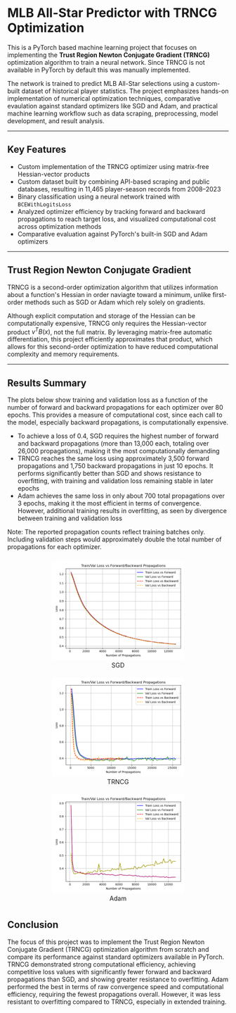 # MLB All-Star Predictor with TRNCG Optimization
This is a PyTorch based machine learning project that focuses on implementing the **Trust Region Newton Conjugate Gradient (TRNCG)** optimization algorithm to train a neural network. Since TRNCG is not available in PyTorch by default this was manually implemented. 

The network is trained to predict MLB All-Star selections using a custom-built dataset of historical player statistics. The project emphasizes hands-on implementation of numerical optimization techniques, comparative evaulation against standard optimizers like SGD and Adam, and practical machine learning workflow such as data scraping, preprocessing, model development, and result analysis.

---

## Key Features

- Custom implementation of the TRNCG optimizer using matrix-free Hessian-vector products
- Custom dataset built by combining API-based scraping and public databases, resulting in 11,465 player-season records from 2008–2023
- Binary classification using a neural network trained with `BCEWithLogitsLoss`
- Analyzed optimizer efficiency by tracking forward and backward propagations to reach target loss, and visualized computational cost across optimization methods
- Comparative evaluation against PyTorch's built-in SGD and Adam optimizers

---

## Trust Region Newton Conjugate Gradient
TRNCG is a second-order optimization algorithm that utilizes information about a function's Hessian in order naviagte toward a minimum, unlike first-order methods such as SGD or Adam which rely solely on gradients. 

Although explicit computation and storage of the Hessian can be computationally expensive, TRNCG only requires the Hessian-vector product $v^TB(x)$, not the full matrix. By leveraging matrix-free automatic differentiation, this project efficiently approximates that product, which allows for this second-order optimization to have reduced computational complexity and memory requirements.

---

## Results Summary

The plots below show training and validation loss as a function of the number of forward and backward propagations for each optimizer over 80 epochs. This provides a measure of computational cost, since each call to the model, especially backward propagations, is computationally expensive.

- To achieve a loss of 0.4, SGD requires the highest number of forward and backward propagations (more than 13,000 each, totaling over 26,000 propagations), making it the most computationally demanding
- TRNCG reaches the same loss using approximately 3,500 forward propagations and 1,750 backward propagations in just 10 epochs. It performs significantly better than SGD and shows resistance to overfitting, with training and validation loss remaining stable in later epochs
- Adam achieves the same loss in only about 700 total propagations over 3 epochs, making it the most efficient in terms of convergence. However, additional training results in overfitting, as seen by divergence between training and validation loss

Note: The reported propagation counts reflect training batches only. Including validation steps would approximately double the total number of propagations for each optimizer.

<div align="center">
  <figure style="display: inline-block; margin: 10px; text-align: center;">
    <img src="./outputs/SGD_epoch_loss_vs_propagations.png" width="300"/>
    <figcaption>SGD</figcaption>
  </figure>
  <figure style="display: inline-block; margin: 10px; text-align: center;">
    <img src="./outputs/TRNCG_epoch_loss_vs_propagations.png" width="300"/>
    <figcaption>TRNCG</figcaption>
  </figure>
  <figure style="display: inline-block; margin: 10px; text-align: center;">
    <img src="./outputs/ADAM_epoch_loss_vs_propagations.png" width="300"/>
    <figcaption>Adam</figcaption>
  </figure>
</div>

## Conclusion
The focus of this project was to implement the Trust Region Newton Conjugate Gradient (TRNCG) optimization algorithm from scratch and compare its performance against standard optimizers available in PyTorch. TRNCG demonstrated strong computational efficiency, achieving competitive loss values with significantly fewer forward and backward propagations than SGD, and showing greater resistance to overfitting. Adam performed the best in terms of raw convergence speed and computational efficiency, requiring the fewest propagations overall. However, it was less resistant to overfitting compared to TRNCG, especially in extended training. 


